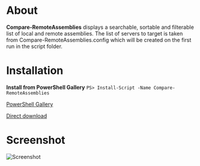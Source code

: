 # About
**Compare-RemoteAssemblies** displays a searchable, sortable and filterable list of local and remote assemblies. The list of servers to target is taken from Compare-RemoteAssemblies.config which will be created on the first run in the script folder.

# Installation

**Install from PowerShell Gallery**
`PS> Install-Script -Name Compare-RemoteAssemblies`

[PowerShell Gallery](https://www.powershellgallery.com/packages/Compare-RemoteAssemblies)

<a href="https://raw.githubusercontent.com/lfalck/Compare-RemoteAssemblies/master/Compare-RemoteAssemblies/Compare-RemoteAssemblies.ps1" download>Direct download</a>

# Screenshot

![Screenshot](https://www.dropbox.com/s/1h8h1izjp3xp9jd/compare-remoteassemblies.png)